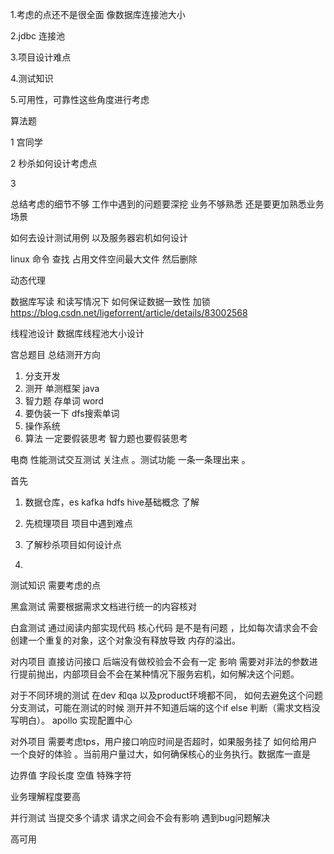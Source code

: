 1.考虑的点还不是很全面  像数据库连接池大小

2.jdbc 连接池

3.项目设计难点

4.测试知识 

5.可用性，可靠性这些角度进行考虑





算法题  

1 宫同学

2 秒杀如何设计考虑点

3 



总结考虑的细节不够 工作中遇到的问题要深挖   业务不够熟悉 还是要更加熟悉业务场景 

如何去设计测试用例 以及服务器宕机如何设计

linux 命令 查找 占用文件空间最大文件 然后删除 

动态代理

数据库写读 和读写情况下 如何保证数据一致性 加锁  https://blog.csdn.net/ligeforrent/article/details/83002568

线程池设计 数据库线程池大小设计





宫总题目 总结测开方向  

1. 分支开发  
2. 测开 单测框架 java 
3. 智力题 存单词 word 
4. 要伪装一下 dfs搜索单词  
5. 操作系统 
6. 算法 一定要假装思考 智力题也要假装思考

电商 性能测试交互测试 关注点 。测试功能 一条一条理出来 。





首先

1. 数据仓库，es  kafka hdfs   hive基础概念 了解

1. 先梳理项目 项目中遇到难点
2. 了解秒杀项目如何设计点 

3. 









测试知识 需要考虑的点  

黑盒测试 需要根据需求文档进行统一的内容核对   

白盒测试 通过阅读内部实现代码 核心代码 是不是有问题 ，比如每次请求会不会创建一个重复的对象，这个对象没有释放导致 内存的溢出。

对内项目 直接访问接口 后端没有做校验会不会有一定 影响 需要对非法的参数进行提前抛出，内部项目会不会在某种情况下服务宕机，如何解决这个问题。

对于不同环境的测试 在dev 和qa 以及product环境都不同， 如何去避免这个问题  分支测试，可能在测试的时候 测开并不知道后端的这个if else 判断（需求文档没写明白）。    apollo  实现配置中心

对外项目 需要考虑tps，用户接口响应时间是否超时，如果服务挂了  如何给用户一个良好的体验 。当前用户量过大，如何确保核心的业务执行。数据库一直是

边界值  字段长度 空值  特殊字符  

业务理解程度要高

并行测试 当提交多个请求 请求之间会不会有影响  遇到bug问题解决

高可用

